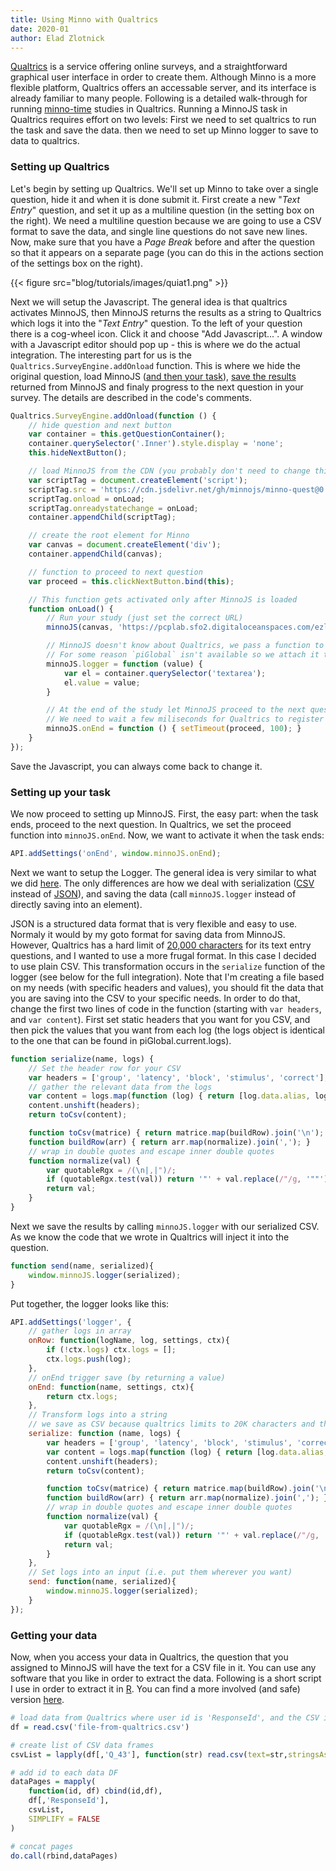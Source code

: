```yaml
---
title: Using Minno with Qualtrics
date: 2020-01
author: Elad Zlotnick
---
```


[Qualtrics](https://www.qualtrics.com/) is a service offering online surveys, 
and a straightforward graphical user interface in order to create them.
Although Minno is a more flexible platform, Qualtrics offers an accessable server, and its interface is already familiar to many people.
Following is a detailed walk-through for running [minno-time](https://minnojs.github.io/minno-time/0.5/time/overview.html) studies in Qualtrics.
Running a MinnoJS task in Qualtrics requires effort on two levels:
First we need to set qualtrics to run the task and save the data.
then we need to set up Minno logger to save to data to qualtrics.

### Setting up Qualtrics
Let's begin by setting up Qualtrics.
We'll set up Minno to take over a single question, hide it and when it is done submit it.
First create a new "*Text Entry*" question, and set it up as a multiline question (in the setting box on the right).
We need a multiline question because we are going to use a CSV format to save the data, 
and single line questions do not save new lines.
Now, make sure that you have a *Page Break* before and after the question so that it appears on a separate page (you can do this in the actions section of the settings box on the right).

{{< figure src="blog/tutorials/images/quiat1.png" >}}

Next we will setup the Javascript.
The general idea is that qualtrics activates MinnoJS, 
then MinnoJS returns the results as a string to Qualtrics which logs it into the "*Text Entry*" question.
To the left of your question there is a cog-wheel icon.
Click it and choose "Add Javascript...".
A window with a Javascript editor should pop up - this is where we do the actual integration.
The interesting part for us is the `Qualtrics.SurveyEngine.addOnload` function.
This is where we hide the original question, load MinnoJS ([and then your task](../integration)), 
[save the results](../integration-logging) returned from MinnoJS and finaly progress to the next question in your survey.
The details are described in the code's comments.

```js
Qualtrics.SurveyEngine.addOnload(function () {
    // hide question and next button
    var container = this.getQuestionContainer();
    container.querySelector('.Inner').style.display = 'none';
    this.hideNextButton();

    // load MinnoJS from the CDN (you probably don't need to change this)
    var scriptTag = document.createElement('script');
    scriptTag.src = 'https://cdn.jsdelivr.net/gh/minnojs/minno-quest@0.3/dist/pi-minno.js';
    scriptTag.onload = onLoad;
    scriptTag.onreadystatechange = onLoad;
    container.appendChild(scriptTag);

    // create the root element for Minno
    var canvas = document.createElement('div');
    container.appendChild(canvas);

    // function to proceed to next question
    var proceed = this.clickNextButton.bind(this);

    // This function gets activated only after MinnoJS is loaded
    function onLoad() {
        // Run your study (just set the correct URL)
        minnoJS(canvas, 'https://pcplab.sfo2.digitaloceanspaces.com/ezlot/settings.js');

        // MinnoJS doesn't know about Qualtrics, we pass a function to inject the results into the question
        // For some reason `piGlobal` isn't available so we attach it to `minnoJS`
        minnoJS.logger = function (value) {
            var el = container.querySelector('textarea');
            el.value = value;
        }

        // At the end of the study let MinnoJS proceed to the next question
        // We need to wait a few miliseconds for Qualtrics to register the value that we entered
        minnoJS.onEnd = function () { setTimeout(proceed, 100); }
    }
});
```

Save the Javascript, you can always come back to change it.

### Setting up your task
We now proceed to setting up MinnoJS.
First, the easy part: when the task ends, proceed to the next question.
In Qualtrics, we set the proceed function into `minnoJS.onEnd`.
Now, we want to activate it when the task ends:

```js
API.addSettings('onEnd', window.minnoJS.onEnd);
```

Next we want to setup the Logger.
The general idea is very similar to what we did [here](../integration-logging/).
The only differences are how we deal with serialization 
([CSV](https://en.wikipedia.org/wiki/Comma-separated_values) instead of [JSON](https://en.wikipedia.org/wiki/JSON)),
and saving the data (call `minnoJS.logger` instead of directly saving into an element).

JSON is a structured data format that is very flexible and easy to use.
Normaly it would by my goto format for saving data from MinnoJS.
However, Qualtrics has a hard limit of 
[20,000 characters](https://www.qualtrics.com/support/survey-platform/survey-module/editing-questions/question-types-guide/standard-content/text-entry/) 
for its text entry questions, and I wanted to use a more frugal format.
In this case I decided to use plain CSV.
This transformation occurs in the `serialize` function of the logger (see below for the full integration).
Note that I'm creating a file based on my needs (with specific headers and values),
you should fit the data that you are saving into the CSV to your specific needs.
In order to do that, change the first two lines of code in the function (starting with `var headers`, and `var content`).
First set static headers that you want for you CSV, and then pick the values that you want from each log
(the logs object is identical to the one that can be found in piGlobal.current.logs).

```js
function serialize(name, logs) {
    // Set the header row for your CSV
    var headers = ['group', 'latency', 'block', 'stimulus', 'correct'];
    // gather the relevant data from the logs
    var content = logs.map(function (log) { return [log.data.alias, log.latency, log.data.block, log.data.stimIndex, log.data.score]; });
    content.unshift(headers);
    return toCsv(content);

    function toCsv(matrice) { return matrice.map(buildRow).join('\n'); }
    function buildRow(arr) { return arr.map(normalize).join(','); }
    // wrap in double quotes and escape inner double quotes
    function normalize(val) {
        var quotableRgx = /(\n|,|")/;
        if (quotableRgx.test(val)) return '"' + val.replace(/"/g, '""') + '"';
        return val;
    }
}
```

Next we save the results by calling `minnoJS.logger` with our serialized CSV.
As we know the code that we wrote in Qualtrics will inject it into the question.

```js
function send(name, serialized){
    window.minnoJS.logger(serialized);
}
```

Put together, the logger looks like this:

```js
API.addSettings('logger', {
    // gather logs in array
    onRow: function(logName, log, settings, ctx){
        if (!ctx.logs) ctx.logs = [];
        ctx.logs.push(log);
    },
    // onEnd trigger save (by returning a value)
    onEnd: function(name, settings, ctx){
        return ctx.logs;
    },
    // Transform logs into a string
    // we save as CSV because qualtrics limits to 20K characters and this is more efficient.
    serialize: function (name, logs) {
        var headers = ['group', 'latency', 'block', 'stimulus', 'correct'];
        var content = logs.map(function (log) { return [log.data.alias, log.latency, log.data.block, log.data.stimIndex, log.data.score]; });
        content.unshift(headers);
        return toCsv(content);

        function toCsv(matrice) { return matrice.map(buildRow).join('\n'); }
        function buildRow(arr) { return arr.map(normalize).join(','); }
        // wrap in double quotes and escape inner double quotes
        function normalize(val) {
            var quotableRgx = /(\n|,|")/;
            if (quotableRgx.test(val)) return '"' + val.replace(/"/g, '""') + '"';
            return val;
        }
    },
    // Set logs into an input (i.e. put them wherever you want)
    send: function(name, serialized){
        window.minnoJS.logger(serialized);
    }
});
```

### Getting your data
Now, when you access your data in Qualtrics, the question that you assigned to MinnoJS will have the text for a CSV file in it.
You can use any software that you like in order to extract the data.
Following is a short script I use in order to extract it in [R](https://www.r-project.org/).
You can find a more involved (and safe) version [here](https://github.com/eladzlot/minnojs-qiat/blob/master/qiat.R).

```R
# load data from Qualtrics where user id is 'ResponseId', and the CSV is in Q_43'
df = read.csv('file-from-qualtrics.csv')

# create list of CSV data frames
csvList = lapply(df[,'Q_43'], function(str) read.csv(text=str,stringsAsFactors = FALSE))

# add id to each data DF
dataPages = mapply(
    function(id, df) cbind(id,df),
    df[,'ResponseId'],
    csvList,
    SIMPLIFY = FALSE
)

# concat pages
do.call(rbind,dataPages)
```
